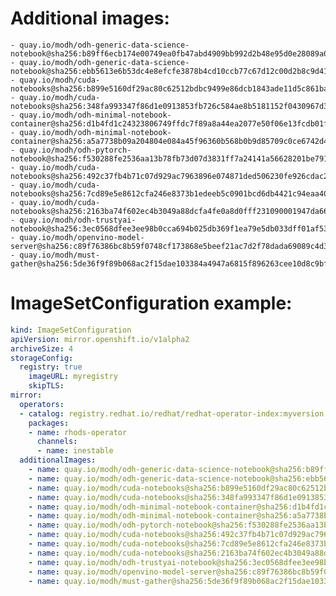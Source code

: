 # Additional images:
    - quay.io/modh/odh-generic-data-science-notebook@sha256:b89ff6ecb174e00749ea0fb47abd4909bb992d2b48e95d0e28089a0d7fd83100
    - quay.io/modh/odh-generic-data-science-notebook@sha256:ebb5613e6b53dc4e8efcfe3878b4cd10ccb77c67d12c00d2b8c9d41aeffd7df5
    - quay.io/modh/cuda-notebooks@sha256:b899e5160df29ac80c62512bdbc9499e86dcb1843ade11d5c861ba6f2c41cb37
    - quay.io/modh/cuda-notebooks@sha256:348fa993347f86d1e0913853fb726c584ae8b5181152f0430967d380d68d804f
    - quay.io/modh/odh-minimal-notebook-container@sha256:d1b4fd1c24323806749ffdc7f89a8a44ea2077e50f06e13fcdb01fbd94e6cb64
    - quay.io/modh/odh-minimal-notebook-container@sha256:a5a7738b09a204804e084a45f96360b568b0b9d85709c0ce6742d440ff917183
    - quay.io/modh/odh-pytorch-notebook@sha256:f530288fe2536aa13b78fb73d07d3831ff7a24141a56628201be79192566e69f
    - quay.io/modh/cuda-notebooks@sha256:492c37fb4b71c07d929ac7963896e074871ded506230fe926cdac21eb1ab9db8
    - quay.io/modh/cuda-notebooks@sha256:7cd89e5e8612cfa246e8373b1edeeb5c0901bcd6db4421c94eaa40a1589dcd42
    - quay.io/modh/cuda-notebooks@sha256:2163ba74f602ec4b3049a88dcfa4fe0a8d0fff231090001947da66ef8e75ab9a
    - quay.io/modh/odh-trustyai-notebook@sha256:3ec0568dfee3ee98b0cca694b025db369f1ea79e5db033dff01af53826c44a97
    - quay.io/modh/openvino-model-server@sha256:c89f76386bc8b59f0748cf173868e5beef21ac7d2f78dada69089c4d37c44116
    - quay.io/modh/must-gather@sha256:5de36f9f89b068ac2f15dae103384a4947a6815f896263cee10d8c9bf24dc219

# ImageSetConfiguration example:
```yaml
kind: ImageSetConfiguration
apiVersion: mirror.openshift.io/v1alpha2
archiveSize: 4
storageConfig:
  registry: true
    imageURL: myregistry
    skipTLS:                         
mirror:
  operators:
  - catalog: registry.redhat.io/redhat/redhat-operator-index:myversion
    packages:
    - name: rhods-operator
      channels:
      - name: inestable
  additionalImages:   
    - name: quay.io/modh/odh-generic-data-science-notebook@sha256:b89ff6ecb174e00749ea0fb47abd4909bb992d2b48e95d0e28089a0d7fd83100
    - name: quay.io/modh/odh-generic-data-science-notebook@sha256:ebb5613e6b53dc4e8efcfe3878b4cd10ccb77c67d12c00d2b8c9d41aeffd7df5
    - name: quay.io/modh/cuda-notebooks@sha256:b899e5160df29ac80c62512bdbc9499e86dcb1843ade11d5c861ba6f2c41cb37
    - name: quay.io/modh/cuda-notebooks@sha256:348fa993347f86d1e0913853fb726c584ae8b5181152f0430967d380d68d804f
    - name: quay.io/modh/odh-minimal-notebook-container@sha256:d1b4fd1c24323806749ffdc7f89a8a44ea2077e50f06e13fcdb01fbd94e6cb64
    - name: quay.io/modh/odh-minimal-notebook-container@sha256:a5a7738b09a204804e084a45f96360b568b0b9d85709c0ce6742d440ff917183
    - name: quay.io/modh/odh-pytorch-notebook@sha256:f530288fe2536aa13b78fb73d07d3831ff7a24141a56628201be79192566e69f
    - name: quay.io/modh/cuda-notebooks@sha256:492c37fb4b71c07d929ac7963896e074871ded506230fe926cdac21eb1ab9db8
    - name: quay.io/modh/cuda-notebooks@sha256:7cd89e5e8612cfa246e8373b1edeeb5c0901bcd6db4421c94eaa40a1589dcd42
    - name: quay.io/modh/cuda-notebooks@sha256:2163ba74f602ec4b3049a88dcfa4fe0a8d0fff231090001947da66ef8e75ab9a
    - name: quay.io/modh/odh-trustyai-notebook@sha256:3ec0568dfee3ee98b0cca694b025db369f1ea79e5db033dff01af53826c44a97
    - name: quay.io/modh/openvino-model-server@sha256:c89f76386bc8b59f0748cf173868e5beef21ac7d2f78dada69089c4d37c44116
    - name: quay.io/modh/must-gather@sha256:5de36f9f89b068ac2f15dae103384a4947a6815f896263cee10d8c9bf24dc219
```
